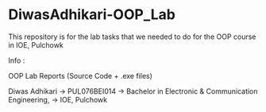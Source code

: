 # DiwasAdhikari-OOP_Lab
This repository is for the lab tasks that we needed to do for the OOP course in IOE, Pulchowk

Info :

OOP Lab Reports (Source Code + .exe files)

Diwas Adhikari 
-> PUL076BEI014
-> Bachelor in Electronic & Communication Engineering,
-> IOE, Pulchowk
